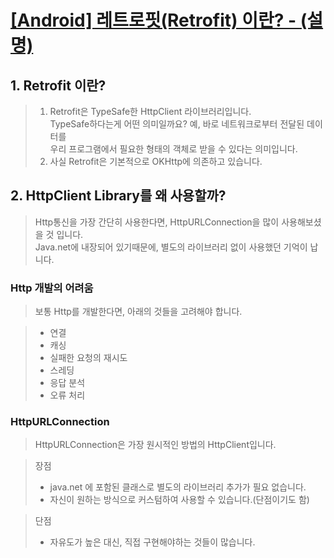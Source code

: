 # [[Android] 레트로핏(Retrofit) 이란? - (설명)](https://hijjang2.tistory.com/445)

## 1. Retrofit 이란?
> 1. Retrofit은 TypeSafe한 HttpClient 라이브러리입니다.   
TypeSafe하다는게 어떤 의미일까요? 예, 바로 네트워크로부터 전달된 데이터를  
우리 프로그램에서 필요한 형태의 객체로 받을 수 있다는 의미입니다.
> 2. 사실 Retrofit은 기본적으로 OKHttp에 의존하고 있습니다.

## 2. HttpClient Library를 왜 사용할까?
> Http통신을 가장 간단히 사용한다면, HttpURLConnection을 많이 사용해보셨을 것 입니다.  
Java.net에 내장되어 있기때문에, 별도의 라이브러리 없이 사용했던 기억이 납니다.

### Http 개발의 어려움
> 보통 Http를 개발한다면, 아래의 것들을 고려해야 합니다.

> * 연결
> * 캐싱
> * 실패한 요청의 재시도
> * 스레딩
> * 응답 분석
> * 오류 처리

### HttpURLConnection
> HttpURLConnection은 가장 원시적인 방법의 HttpClient입니다.

> 장점
> * java.net 에 포함된 클래스로 별도의 라이브러리 추가가 필요 없습니다.
> * 자신이 원하는 방식으로 커스텀하여 사용할 수 있습니다.(단점이기도 함)

> 단점
> * 자유도가 높은 대신, 직접 구현해야하는 것들이 많습니다.
